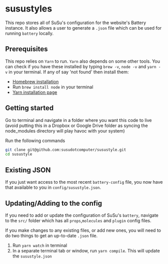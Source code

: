 # susustyles
This repo stores all of SuSu's configuration for the website's Battery instance. It also allows a user to generate a `.json` file which can be used for running `battery` locally.

## Prerequisites
This repo relies on `Yarn` to run. `Yarn` also depends on some other tools. You can check if you have these installed by typing `brew -v`, `node -v` and `yarn -v` in your terminal. If any of say 'not found' then install them:

- [Homebrew installation](https://brew.sh/)
- Run `brew install node` in your terminal
- [Yarn installation page](https://yarnpkg.com/lang/en/docs/install/#mac-stable)

## Getting started

Go to terminal and navigate in a folder where you want this code to live (avoid putting this in a Dropbox or Google Drive folder as syncing the node_modules directory will play havoc with your system)

Run the following commands
```sh
git clone git@github.com:susudotcomputer/susustyle.git
cd susustyle
```

## Existing JSON
If you just want access to the most recent `battery-config` file, you now have that available to you in `config/susustyle.json`.

## Updating/Adding to the config
If you need to add or update the configuration of SuSu's `battery`, navigate to the `src/` folder which has all `props`,`molecules` and `plugin` config files.

If you make changes to any existing files, or add new ones, you will need to do two things to get an up-to-date `.json` file.

1. Run `yarn watch` in terminal
2. In a separate terminal tab or window, run `yarn compile`. This will update the `susustyle.json`


